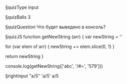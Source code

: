 §quizType
input

§quizBalls
3



§quizQuestion
Что будет выведено в консоль?




§quizJS
function getNewString (arr) {
  var newString = ''

  for (var elem of arr) {
    newString += elem.slice(0, 1)
  }

  return newString
}

console.log(getNewString(['abc', '/#=', '579']))




§rightInput
"a/5"
'a/5'
a/5
